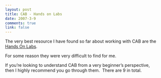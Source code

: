 ```yaml
--- 
layout: post
title: CAB - Hands on Labs
date: 2007-3-9
comments: true
link: false
---
```

<p>The very best resource I have found so far about working with CAB are the <a title="Microsoft - CAB Hands on Labs" href="http://www.microsoft.com/downloads/details.aspx?familyid=ab44f082-3abe-4583-8844-7252ff7c9638&amp;displaylang=en" target="_blank">Hands On Labs</a>.</p><p>For some reason they were very difficult to find for me.</p><p>If you&rsquo;re looking to understand CAB from a very beginner&rsquo;s perspective, then I highly recommend you go through them.&nbsp; There are 9 in total.</p>
